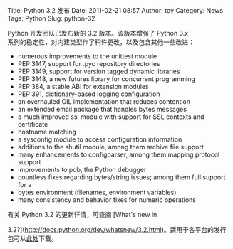 Title: Python 3.2 发布
Date: 2011-02-21 08:57
Author: toy
Category: News
Tags: Python
Slug: python-32

Python 开发团队已发布新的 3.2 版本。该版本增强了 Python 3.x  
系列的稳定性，对内建类型作了稍许更改，以及包含其他一些改进：

+ numerous improvements to the unittest module  
+ PEP 3147, support for .pyc repository directories  
+ PEP 3149, support for version tagged dynamic libraries  
+ PEP 3148, a new futures library for concurrent programming  
+ PEP 384, a stable ABI for extension modules  
+ PEP 391, dictionary-based logging configuration  
+ an overhauled GIL implementation that reduces contention  
+ an extended email package that handles bytes messages  
+ a much improved ssl module with support for SSL contexts and
certificate  
+ hostname matching  
+ a sysconfig module to access configuration information  
+ additions to the shutil module, among them archive file support  
+ many enhancements to configparser, among them mapping protocol
support  
+ improvements to pdb, the Python debugger  
+ countless fixes regarding bytes/string issues; among them full
support for a  
+ bytes environment (filenames, environment variables)  
+ many consistency and behavior fixes for numeric operations

有关 Python 3.2 的更新详情，可查阅 [What's new in  

3.2?](http://docs.python.org/dev/whatsnew/3.2.html)。适用于各平台的发行包可从[此处](http://www.python.org/getit/)下载。
